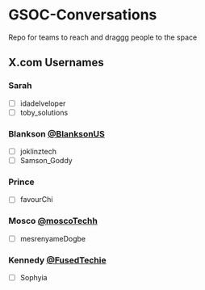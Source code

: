 # GSOC-Conversations
Repo for teams to reach and draggg people to the space


## X.com Usernames

### Sarah
- [ ] idadelveloper
- [ ] toby_solutions

### Blankson [@BlanksonUS](https://x.com/BlanksonUS)
- [ ] joklinztech
- [ ] Samson_Goddy

### Prince
- [ ] favourChi

### Mosco [@moscoTechh](https://x.com/moscoTechh)
- [ ] mesrenyameDogbe

### Kennedy [@FusedTechie](https://x.com/FusedTechie)
- [ ] Sophyia

